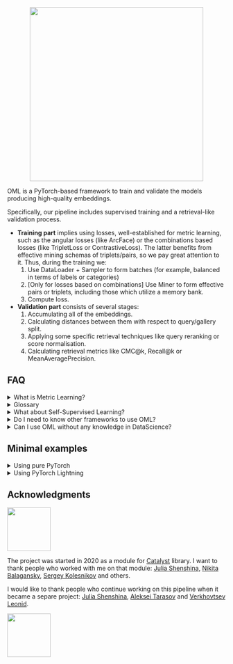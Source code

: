 <div align="center">
<img src="https://i.ibb.co/wsmD5r4/photo-2022-06-06-17-40-52.jpg" width="400px">

<div align="left">

OML is a PyTorch-based framework to train and validate the models producing high-quality embeddings.


Specifically, our pipeline includes supervised training and a retrieval-like validation process.
* **Training part** implies using losses, well-established for metric learning, such as the angular losses
 (like ArcFace) or the combinations based losses (like TripletLoss or ContrastiveLoss).
 The latter benefits from effective mining schemas of triplets/pairs, so we pay great attention to it.
 Thus, during the training we:
   1. Use DataLoader + Sampler to form batches (for example, balanced in terms of labels or categories)
   2. [Only for losses based on combinations] Use Miner to form effective pairs or triplets, including
   those which utilize a memory bank.
   3. Compute loss.
* **Validation part** consists of several stages:
  1. Accumulating all of the embeddings.
  2. Calculating distances between them with respect to query/gallery split.
  3. Applying some specific retrieval techniques like query reranking or score normalisation.
  4. Calculating retrieval metrics like CMC@k, Recall@k or MeanAveragePrecision.

## FAQ

<details>
<summary>What is Metric Learning?</summary>
<p>

Metric Learning problem (also known as "extreme classification" problem) means a situation in which we
have thousands of ids of some entities, but only a few samples for every entity.
Often we assume that during the test stage (or production) we will deal with unseen entities
which makes it impossible to apply the vanilla classification pipeline directly. In many cases obtained embeddings
are used to perform search or matching procedures over them.

Here are a few examples of such tasks from the computer vision sphere:
* Person/Animal Re-Identification
* Face Recognition
* Landmark Recognition
* Searching engines for online shops
 and many others.
</p>
</details>


<details>
<summary>Glossary</summary>
<p>

* `embedding` - model's output (also known as `features vector` or `descriptor`).
* `query` - a sample which is used as a request in the retrieval procedure.
* `gallery set` - the set of entities to search items similar to `query` (also known
 as `reference` or `index`).
* `Sampler` - an argument for `DataLoader` which is used to form batches
* `Miner` - the object to form pairs or triplets after the batch was formed by `Sampler`. It's not necessary to form
the combinations of samples only inside the current batch, thus, the memory bank may be a part of `Miner`.

`Samples` + `Labels` + `Categories`

As an example let's consider DeepFashion dataset.
It includes thousands of fashion item ids (we name them `labels`) and several photos for each item id
 (we name the individual photo as `sample`).
All of the fashion item ids have their groups like "skirts", "jackets", "shorts" and so on
(we name them `categories`). Note, we avoid using the term `class` to avoid misunderstanding.
</p>
</details>


<details>
<summary>What about Self-Supervised Learning?</summary>
<p>

Recent research in SSL definitely obtained great results. The problem is that these approaches
required an enormous amount of computing to train the model. But in our framework, we consider the most common case
when the average user has no more than a few GPUs.

At the same time, it would be unwise to ignore success in this sphere, so we still exploit it in two ways:
* As a source of checkpoints that would be great to start training with. From publications and our experience,
they are much better as initialisation than the default supervised model trained on ImageNet. Thus, we added the possibility
to initialise your models using these pretrained checkpoints only by passing an argument in the config or the constructor.
* As a source of inspiration. For example, we adapted the idea of a memory bank from MoCo for the
TripletLoss.
</p>
</details>


<details>
<summary>Do I need to know other frameworks to use OML?</summary>
<p>

No, you don't. OML is a framework-agnostic. Despite we use PyTorch Lightning as a loop
runner for the experiments, we also keep the possibility to run everything on pure PyTorch.
Thus, only the tiny part of OML is Lightning-specific and we keep this logic separately from
other code (see oml.lightning). Even when you use Lightning, you don't need to know it, since
we provide ready to use entry points with configs based API.

The possibility of using pure PyTorch and modular structure of the code leaves a room for utilizing
OML with your favourite framework after the implementation of the necessary wrappers.

Please, see "Minimal examples" section for more details.
</p>
</details>


<details>
<summary>Can I use OML without any knowledge in DataScience?</summary>
<p>

Yes. To run the experiment you only need to write a converter
 to our format (it means preparing the
table with 5 predefined columns). Then you adjust the config file and run the experiment.
That's it!

Probably we already have a suitable pre-trained model for your domain
in our models' zoo. In this case, you don't even need to train.
</p>
</details>

## Minimal examples
<details>
<summary>Using pure PyTorch</summary>
<p>

Training
```python
model = VitExtractor("pretrained_dino")
model.train()
optimizer = SGD(model.paremeters())
train_dataset = DatasetWithLabels()
criterion = TripletLossWithMiner(margin=0.1, miner=AllTripletsMiner())
sampler = BalanceBatchSampler(labels=dataset.get_labels(), p=4, k=4)
train_loader = DataLoader(train_dataset, batch_sampler=sampler)

for batch in train_loader:
    embeddings = model(batch["input_tensors"])
    loss = criterion(embeddings, batch["labels"])
    optmizer.zero_grad()
    loss.backward()
    optimizer.step()
```

Validation
```python
model = VitExtractor("pretrained_dino")
model.eval()
val_dataset = DatasetQueryGallery()
val_loader = DataLoader(val_dataset)
caclulator = EmbeddingMetrics()
caclulator.setup()

with torch.no_grad():
    for batch in val_loader:
        batch["embeddings"] = model(batch["input_tensors"])
        calc.update_data(data_dict=batch)

metrics = calc.compute_metrics()
```
</p>
</details>

<details>
<summary>Using PyTorch Lightning</summary>
<p>

```python
model = ResnetExtractor("pretrained_moco")

# train
optimizer = SGD(model.paremeters())
train_dataset = DatasetWithLabels()
criterion = TripletLossWithMiner(margin=0.1, miner=AllTripletsMiner())
sampler = BalanceBatchSampler(labels=dataset.get_labels(), p=4, k=4)
train_loader = DataLoader(train_dataset, batch_sampler=sampler)

# val
val_dataset = DatasetQueryGallery()
val_loader = DataLoader(val_dataset)
metric_callback = MetricValCallback(EmbeddingMetrics())

# run
pl_model = RetrievalModule(model, criterion, optimizer)
trainer = pl.Trainer(callbacks=[metric_callback])
trainer.fit(pl_model, train_loader, val_loader)
```
</p>
</details>

## Acknowledgments
<a href="https://github.com/catalyst-team/catalyst" target="_blank"><img src="https://raw.githubusercontent.com/catalyst-team/catalyst-pics/master/pics/catalyst_logo.png" width="100"/></a>

The project was started in 2020 as a module for [Catalyst](https://github.com/catalyst-team/catalyst) library.
I want to thank people who worked with me on that module:
[Julia Shenshina](https://github.com/julia-shenshina),
[Nikita Balagansky](https://github.com/elephantmipt),
[Sergey Kolesnikov](https://github.com/Scitator)
and others.

I would like to thank people who continue working on this pipeline when it became a separe project:
[Julia Shenshina](https://github.com/julia-shenshina),
[Aleksei Tarasov](https://github.com/DaloroAT) and
[Verkhovtsev Leonid](https://github.com/leoromanovich).

<a href="https://www.newyorker.de/" target="_blank"><img src="https://upload.wikimedia.org/wikipedia/commons/thumb/d/d8/New_Yorker.svg/1280px-New_Yorker.svg.png" width="100"/></a>

